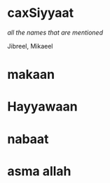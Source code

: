 # caxSiyyaat
*all the names that are mentioned*

Jibreel, Mikaeel

# makaan
# Hayyawaan
# nabaat
# asma allah
